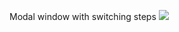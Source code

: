 Modal window with switching steps
<img src="http://dl3.joxi.net/drive/2020/10/20/0031/0276/2093332/32/356b9f19ad.jpg" />
